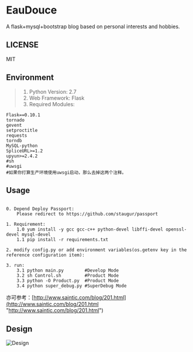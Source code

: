# EauDouce
A flask+mysql+bootstrap blog based on personal interests and hobbies.

## LICENSE
MIT

## Environment
> 1. Python Version: 2.7
> 2. Web Framework: Flask
> 3. Required Modules:

```
Flask==0.10.1
tornado
gevent
setproctitle
requests
torndb
MySQL-python
SpliceURL>=1.2
upyun>=2.4.2
#sh
#uwsgi
#如果你打算生产环境使用uwsgi启动，那么去掉这两个注释。
```

## Usage

```

0. Depend Deploy Passport:
    Please redirect to https://github.com/staugur/passport

1. Requirement:
    1.0 yum install -y gcc gcc-c++ python-devel libffi-devel openssl-devel mysql-devel
    1.1 pip install -r requirements.txt

2. modify config.py or add environment variables(os.getenv key in the reference configuration item):

3. run:
    3.1 python main.py        #Develop Mode
    3.2 sh Control.sh         #Product Mode
    3.3 python -O Product.py  #Product Mode
    3.4 python super_debug.py #SuperDebug Mode

```
亦可参考：[http://www.saintic.com/blog/201.html](http://www.saintic.com/blog/201.html "http://www.saintic.com/blog/201.html")

## Design
![Design][1]

[1]: ./misc/design.png

